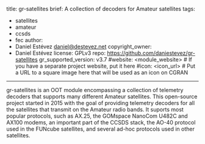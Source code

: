title: gr-satellites
brief: A collection of decoders for Amateur satellites
tags:
  - satellites
  - amateur
  - ccsds
  - fec
author:
  - Daniel Estévez <daniel@destevez.net>
copyright_owner:
  - Daniel Estévez
license: GPLv3
repo: https://github.com/daniestevez/gr-satellites
gr_supported_version: v3.7
#website: <module_website> # If you have a separate project website, put it here
#icon: <icon_url> # Put a URL to a square image here that will be used as an icon on CGRAN
---

gr-satellites is an OOT module encompassing a collection of telemetry decoders
that supports many different Amateur satellites. This open-source project
started in 2015 with the goal of providing telemetry decoders for all the
satellites that transmit on the Amateur radio bands. It suports most popular
protocols, such as AX.25, the GOMspace NanoCom U482C and AX100 modems, an
important part of the CCSDS stack, the AO-40 protocol used in the FUNcube
satellites, and several ad-hoc protocols used in other satellites.
